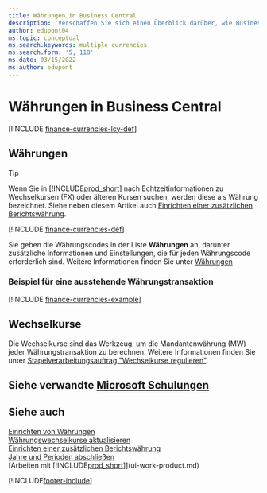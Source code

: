 ```yaml
---
title: Währungen in Business Central
description: 'Verschaffen Sie sich einen Überblick darüber, wie Business Central Ihre Landeswährung im Vergleich zu den Fremdwährungen definiert, mit denen Sie handeln.'
author: edupont04
ms.topic: conceptual
ms.search.keywords: multiple currencies
ms.search.form: '5, 118'
ms.date: 03/15/2022
ms.author: edupont
---
```

# <a name="currencies-in-business-central" />Währungen in Business Central

[!INCLUDE [finance-currencies-lcy-def](includes/finance-currencies-lcy-def.md)]

## <a name="currencies" />Währungen

> [!TIP]  
> Wenn Sie in [!INCLUDE[prod_short](includes/prod_short.md)] nach Echtzeitinformationen zu Wechselkursen (FX) oder älteren Kursen suchen, werden diese als Währung bezeichnet. Siehe neben diesem Artikel auch [Einrichten einer zusätzlichen Berichtswährung](finance-how-setup-additional-currencies.md).

[!INCLUDE [finance-currencies-def](includes/finance-currencies-def.md)]

Sie geben die Währungscodes in der Liste **Währungen** an, darunter zusätzliche Informationen und Einstellungen, die für jeden Währungscode erforderlich sind. Weitere Informationen finden Sie unter [Währungen](finance-set-up-currencies.md#curr)

### <a name="example-of-a-receivable-currency-transaction" />Beispiel für eine ausstehende Währungstransaktion

[!INCLUDE [finance-currencies-example](includes/finance-currencies-example.md)]

## <a name="exchange-rates" />Wechselkurse

Die Wechselkurse sind das Werkzeug, um die Mandantenwährung (MW) jeder Währungstransaktion zu berechnen. Weitere Informationen finden Sie unter [Stapelverarbeitungsauftrag "Wechselkurse regulieren"](finance-how-update-currencies.md).  

## <a name="see-related-microsoft-trainingtrainingpathsuse-multiple-currencies-dynamics--business-central" />Siehe verwandte [Microsoft Schulungen](/training/paths/use-multiple-currencies-dynamics-365-business-central/)

## <a name="see-also" />Siehe auch

[Einrichten von Währungen](finance-set-up-currencies.md)  
[Währungswechselkurse aktualisieren](finance-how-update-currencies.md)  
[Einrichten einer zusätzlichen Berichtswährung](finance-how-setup-additional-currencies.md)  
[Jahre und Perioden abschließen](year-close-years-periods.md)  
[Arbeiten mit [!INCLUDE[prod_short](includes/prod_short.md)]](ui-work-product.md)


[!INCLUDE[footer-include](includes/footer-banner.md)]
